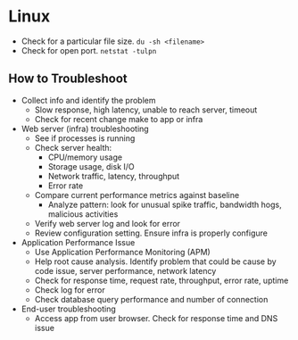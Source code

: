 # Linux

- Check for a particular file size.
`du -sh <filename>`
- Check for open port.
`netstat -tulpn`

## How to Troubleshoot

- Collect info and identify the problem
  - Slow response, high latency, unable to reach server, timeout
  - Check for recent change make to app or infra
- Web server (infra) troubleshooting
  - See if processes is running
  - Check server health: 
    - CPU/memory usage
    - Storage usage, disk I/O
    - Network traffic, latency, throughput
    - Error rate
  - Compare current performance metrics against baseline
    - Analyze pattern: look for unusual spike traffic, bandwidth hogs, malicious activities
  - Verify web server log and look for error
  - Review configuration setting. Ensure infra is properly configure
- Application Performance Issue
  - Use Application Performance Monitoring (APM)
  - Help root cause analysis. Identify problem that could be cause by code issue, server performance, network latency
  - Check for response time, request rate, throughput, error rate, uptime
  - Check log for error
  - Check database query performance and number of connection
- End-user troubleshooting
  - Access app from user browser. Check for response time and DNS issue
